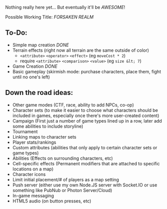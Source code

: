 Nothing really here yet… But eventually it'll be _AWESOME_!

Possible Working Title: *FORSAKEN REALM*

## To-Do:
* Simple map creation _DONE_
* Terrain effects (right now all terrain are the same outside of color)
    * `<attribute>` `<operator>` `<effect>` (eg `moveCost * 2`)
    * require `<attribute>` `<comparison>` `<value>` (eg `size &lt; 7`)
* Game Creation _DONE_
* Basic gameplay (skirmish mode: purchase characters, place them, fight until no one's left)

## Down the road ideas:
* Other game modes (CTF, race, ability to add NPCs, co-op)
* Character sets (to make it easier to choose what characters should be included in games, especially once there's more user-created content)
* Campaign (First just a number of game types lined up in a row, later add some abilities to include storyline)
* Tournament
* Linking maps to character sets
* Player stats/rankings
* Custom attributes (abilities that only apply to certain character sets or game types)
* Abilities (Effects on surrounding characters, etc)
* Cell-specific effects (Permanent modifiers that are attached to specific locations on a map)
* Character icons
* Limit initial placement/# of players as a map setting
* Push server (either use my own Node.JS server with Socket.IO or use something like PubNub or Photon Server/Cloud)
* In-game messaging
* HTML5 audio (on button presses, etc)
